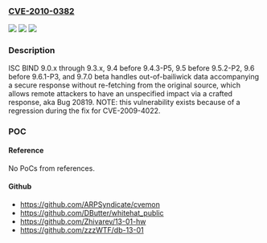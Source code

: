 ### [CVE-2010-0382](https://cve.mitre.org/cgi-bin/cvename.cgi?name=CVE-2010-0382)
![](https://img.shields.io/static/v1?label=Product&message=n%2Fa&color=blue)
![](https://img.shields.io/static/v1?label=Version&message=n%2Fa&color=blue)
![](https://img.shields.io/static/v1?label=Vulnerability&message=n%2Fa&color=brighgreen)

### Description

ISC BIND 9.0.x through 9.3.x, 9.4 before 9.4.3-P5, 9.5 before 9.5.2-P2, 9.6 before 9.6.1-P3, and 9.7.0 beta handles out-of-bailiwick data accompanying a secure response without re-fetching from the original source, which allows remote attackers to have an unspecified impact via a crafted response, aka Bug 20819.  NOTE: this vulnerability exists because of a regression during the fix for CVE-2009-4022.

### POC

#### Reference
No PoCs from references.

#### Github
- https://github.com/ARPSyndicate/cvemon
- https://github.com/DButter/whitehat_public
- https://github.com/Zhivarev/13-01-hw
- https://github.com/zzzWTF/db-13-01

